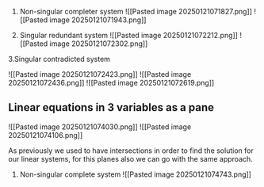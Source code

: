 
1. Non-singular completer system
![[Pasted image 20250121071827.png]]
![[Pasted image 20250121071943.png]]

2. Singular redundant system
![[Pasted image 20250121072212.png]]
![[Pasted image 20250121072302.png]]

3.Singular contradicted system

![[Pasted image 20250121072423.png]]
![[Pasted image 20250121072436.png]]
![[Pasted image 20250121072619.png]]

## Linear equations in 3 variables as a pane

![[Pasted image 20250121074030.png]]
![[Pasted image 20250121074106.png]]

As previously we used to have intersections in order to find the solution for our linear systems, for this planes also we can go with the same approach.

1. Non-singular complete system
![[Pasted image 20250121074743.png]]

